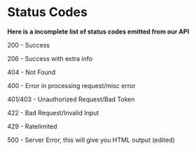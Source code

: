 # Status Codes

**Here is a incomplete list of status codes emitted from our API**

200 - Success

206 - Success with extra info

404 - Not Found

400 - Error in processing request/misc error

401/403 - Unauthorized Request/Bad Token

422 - Bad Request/Invalid Input

429 - Ratelimited

500 - Server Error, this will give you HTML output (edited)
 